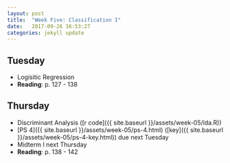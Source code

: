 ```yaml
---
layout: post
title:  "Week Five: Classification I"
date:   2017-09-26 16:53:27
categories: jekyll update
---
```


## Tuesday
- Logisitic Regression
- **Reading**: p. 127 - 138

## Thursday
- Discriminant Analysis ([r code]({{ site.baseurl }}/assets/week-05/lda.R))
- [PS 4]({{ site.baseurl }}/assets/week-05/ps-4.html) ([key]({{ site.baseurl }}/assets/week-05/ps-4-key.html)) due next Tuesday
- Midterm I next Thursday
- **Reading**: p. 138 - 142